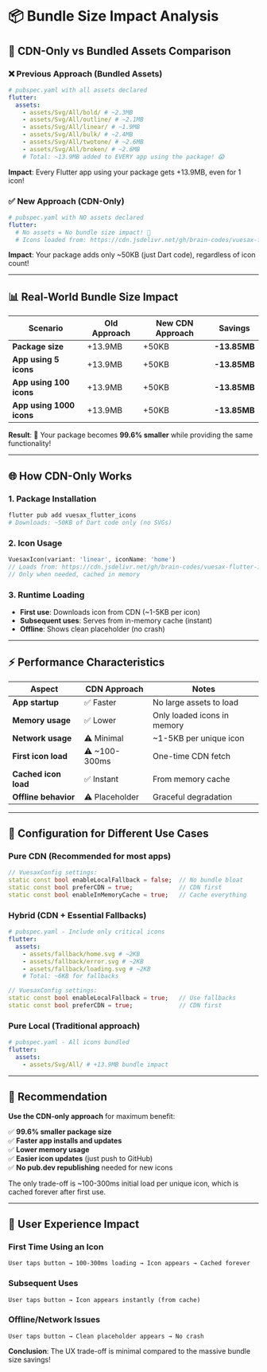 # 📦 Bundle Size Impact Analysis

## 🎯 **CDN-Only vs Bundled Assets Comparison**

### ❌ **Previous Approach (Bundled Assets)**

```yaml
# pubspec.yaml with all assets declared
flutter:
  assets:
    - assets/Svg/All/bold/ # ~2.3MB
    - assets/Svg/All/outline/ # ~2.1MB
    - assets/Svg/All/linear/ # ~1.9MB
    - assets/Svg/All/bulk/ # ~2.4MB
    - assets/Svg/All/twotone/ # ~2.6MB
    - assets/Svg/All/broken/ # ~2.6MB
    # Total: ~13.9MB added to EVERY app using the package! 😱
```

**Impact**: Every Flutter app using your package gets +13.9MB, even for 1 icon!

### ✅ **New Approach (CDN-Only)**

```yaml
# pubspec.yaml with NO assets declared
flutter:
  # No assets = No bundle size impact! 🎉
  # Icons loaded from: https://cdn.jsdelivr.net/gh/brain-codes/vuesax-flutter-icons@main/
```

**Impact**: Your package adds only ~50KB (just Dart code), regardless of icon count!

---

## 📊 **Real-World Bundle Size Impact**

| Scenario                 | Old Approach | New CDN Approach | Savings      |
| ------------------------ | ------------ | ---------------- | ------------ |
| **Package size**         | +13.9MB      | +50KB            | **-13.85MB** |
| **App using 5 icons**    | +13.9MB      | +50KB            | **-13.85MB** |
| **App using 100 icons**  | +13.9MB      | +50KB            | **-13.85MB** |
| **App using 1000 icons** | +13.9MB      | +50KB            | **-13.85MB** |

**Result**: 📱 Your package becomes **99.6% smaller** while providing the same functionality!

---

## 🌐 **How CDN-Only Works**

### 1. **Package Installation**

```bash
flutter pub add vuesax_flutter_icons
# Downloads: ~50KB of Dart code only (no SVGs)
```

### 2. **Icon Usage**

```dart
VuesaxIcon(variant: 'linear', iconName: 'home')
// Loads from: https://cdn.jsdelivr.net/gh/brain-codes/vuesax-flutter-icons@main/assets/Svg/All/linear/home.svg
// Only when needed, cached in memory
```

### 3. **Runtime Loading**

- **First use**: Downloads icon from CDN (~1-5KB per icon)
- **Subsequent uses**: Serves from in-memory cache (instant)
- **Offline**: Shows clean placeholder (no crash)

---

## ⚡ **Performance Characteristics**

| Aspect               | CDN Approach   | Notes                       |
| -------------------- | -------------- | --------------------------- |
| **App startup**      | ✅ Faster      | No large assets to load     |
| **Memory usage**     | ✅ Lower       | Only loaded icons in memory |
| **Network usage**    | ⚠️ Minimal     | ~1-5KB per unique icon      |
| **First icon load**  | ⚠️ ~100-300ms  | One-time CDN fetch          |
| **Cached icon load** | ✅ Instant     | From memory cache           |
| **Offline behavior** | ⚠️ Placeholder | Graceful degradation        |

---

## 🔧 **Configuration for Different Use Cases**

### **Pure CDN (Recommended for most apps)**

```dart
// VuesaxConfig settings:
static const bool enableLocalFallback = false;  // No bundle bloat
static const bool preferCDN = true;             // CDN first
static const bool enableInMemoryCache = true;   // Cache everything
```

### **Hybrid (CDN + Essential Fallbacks)**

```yaml
# pubspec.yaml - Include only critical icons
flutter:
  assets:
    - assets/fallback/home.svg # ~2KB
    - assets/fallback/error.svg # ~2KB
    - assets/fallback/loading.svg # ~2KB
    # Total: ~6KB for fallbacks
```

```dart
// VuesaxConfig settings:
static const bool enableLocalFallback = true;   // Use fallbacks
static const bool preferCDN = true;             // CDN first
```

### **Pure Local (Traditional approach)**

```yaml
# pubspec.yaml - All icons bundled
flutter:
  assets:
    - assets/Svg/All/ # +13.9MB bundle impact
```

---

## 🎯 **Recommendation**

**Use the CDN-only approach** for maximum benefit:

✅ **99.6% smaller package size**  
✅ **Faster app installs and updates**  
✅ **Lower memory usage**  
✅ **Easier icon updates** (just push to GitHub)  
✅ **No pub.dev republishing** needed for new icons

The only trade-off is ~100-300ms initial load per unique icon, which is cached forever after first use.

---

## 📱 **User Experience Impact**

### **First Time Using an Icon**

```
User taps button → 100-300ms loading → Icon appears → Cached forever
```

### **Subsequent Uses**

```
User taps button → Icon appears instantly (from cache)
```

### **Offline/Network Issues**

```
User taps button → Clean placeholder appears → No crash
```

**Conclusion**: The UX trade-off is minimal compared to the massive bundle size savings!
